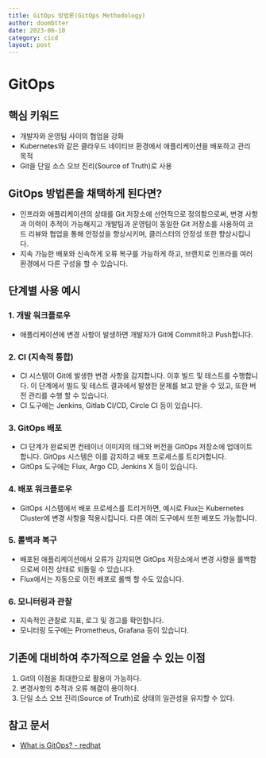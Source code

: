 ```yaml
---
title: GitOps 방법론(GitOps Methodology)
author: doombtter
date: 2023-06-10
category: cicd
layout: post
---
```


# GitOps

## 핵심 키워드

- 개발자와 운영팀 사이의 협업을 강화
- Kubernetes와 같은 클라우드 네이티브 환경에서 애플리케이션을 배포하고 관리 목적
- Git을 단일 소스 오브 진리(Source of Truth)로 사용

## GitOps 방법론을 채택하게 된다면?
- 인프라와 애플리케이션의 상태를 Git 저장소에 선언적으로 정의함으로써, 변경 사항과 이력이 추적이 가능해지고 개발팀과 운영팀이 동일한 Git 저장소를 사용하여 코드 리뷰와 협업을 통해 안정성을 향상시키며, 클러스터의 안정성 또한 향상시킵니다.
- 지속 가능한 배포와 신속하게 오류 복구를 가능하게 하고, 브랜치로 인프라를 여러 환경에서 다른 구성을 할 수 있습니다.

## 단계별 사용 예시

### 1. 개발 워크플로우
- 애플리케이션에 변경 사항이 발생하면 개발자가 Git에 Commit하고 Push합니다.

### 2. CI (지속적 통합)
- CI 시스템이 Git에 발생한 변경 사항을 감지합니다. 이후 빌드 및 테스트를 수행합니다. 이 단계에서 빌드 및 테스트 결과에서 발생한 문제를 보고 받을 수 있고, 또한 버전 관리를 수행 할 수 있습니다.
- CI 도구에는 Jenkins, Gitlab CI/CD, Circle CI 등이 있습니다.

### 3. GitOps 배포
- CI 단계가 완료되면 컨테이너 이미지의 태그와 버전을 GitOps 저장소에 업데이트합니다. GitOps 시스템은 이를 감지하고 배포 프로세스를 트리거합니다. 
- GitOps 도구에는 Flux, Argo CD, Jenkins X 등이 있습니다.

### 4. 배포 워크플로우
- GitOps 시스템에서 배포 프로세스를 트리거하면, 예시로 Flux는 Kubernetes Cluster에 변경 사항을 적용시킵니다. 다른 여러 도구에서 또한 배포도 가능합니다.

### 5. 롤백과 복구
- 배포된 애플리케이션에서 오류가 감지되면 GitOps 저장소에서 변경 사항을 롤백함으로써 이전 상태로 되돌릴 수 있습니다.
- Flux에서는 자동으로 이전 배포로 롤백 할 수도 있습니다.

### 6. 모니터링과 관찰
- 지속적인 관찰로 지표, 로그 및 경고를 확인합니다.
- 모니터링 도구에는 Prometheus, Grafana 등이 있습니다.

## 기존에 대비하여 추가적으로 얻을 수 있는 이점
1. Git의 이점을 최대한으로 활용이 가능하다.
2. 변경사항의 추적과 오류 해결이 용이하다.
3. 단일 소스 오브 진리(Source of Truth)로 상태의 일관성을 유지할 수 있다.

## 참고 문서
- [What is GitOps? - redhat][1]

[1]: https://www.redhat.com/en/topics/devops/what-is-gitops